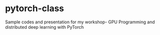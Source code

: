 # pytorch-class
Sample codes and presentation for my workshop- GPU Programming and distributed deep learning with PyTorch
